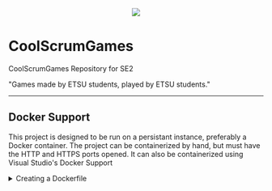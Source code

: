 <p align="center">
  <img src="./CoolScrumGames/wwwroot/images/diamond.png" width="500">
</p>

# CoolScrumGames
CoolScrumGames Repository for SE2

"Games made by ETSU students, played by ETSU students."

---

## Docker Support

This project is designed to be run on a persistant instance, preferably a Docker container.
The project can be containerized by hand, but must have the HTTP and HTTPS ports opened.
It can also be containerized using Visual Studio's Docker Support
<details>
  <summary markdown="span">Creating a Dockerfile</summary>
  
1. Open the project in Visual Studio
2. Right click the project
4. Highlight Add
5. Select Docker Support

<p align="left">
  <img src="./images/screenshots/Dockerfile.PNG" width="780">
</p>

</details>

